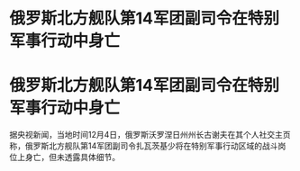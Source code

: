 # 俄罗斯北方舰队第14军团副司令在特别军事行动中身亡

# 俄罗斯北方舰队第14军团副司令在特别军事行动中身亡

据央视新闻，当地时间12月4日，俄罗斯沃罗涅日州州长古谢夫在其个人社交主页称，俄罗斯北方舰队第14军团副司令扎瓦茨基少将在特别军事行动区域的战斗岗位上身亡，但未透露具体细节。


